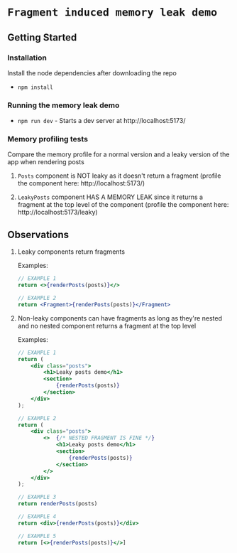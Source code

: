 # `Fragment induced memory leak demo`

## Getting Started

### Installation

Install the node dependencies after downloading the repo

- `npm install`

### Running the memory leak demo

- `npm run dev` - Starts a dev server at http://localhost:5173/

### Memory profiling tests

Compare the memory profile for a normal version and a leaky version of the app when rendering posts

1. `Posts` component is NOT leaky as it doesn't return a fragment (profile the component here: http://localhost:5173/)

2. `LeakyPosts` component HAS A MEMORY LEAK since it returns a fragment at the top level of the component (profile the component here: http://localhost:5173/leaky)

## Observations

1. Leaky components return fragments

    Examples:

    ```jsx
    // EXAMPLE 1
    return <>{renderPosts(posts)}</>

    // EXAMPLE 2
    return <Fragment>{renderPosts(posts)}</Fragment>
    ```

2. Non-leaky components can have fragments as long as they're nested and no nested component returns a fragment at the top level

    Examples:

    ```jsx
    // EXAMPLE 1
    return (
        <div class="posts">
            <h1>Leaky posts demo</h1>
            <section>
                {renderPosts(posts)}
            </section>
        </div>
    );

    // EXAMPLE 2
    return (
        <div class="posts">
            <>  {/* NESTED FRAGMENT IS FINE */}
                <h1>Leaky posts demo</h1>
                <section>
                    {renderPosts(posts)}
                </section>
            </>
        </div>
    );

    // EXAMPLE 3
    return renderPosts(posts)

    // EXAMPLE 4
    return <div>{renderPosts(posts)}</div>

    // EXAMPLE 5
    return [<>{renderPosts(posts)}</>]
    ```
